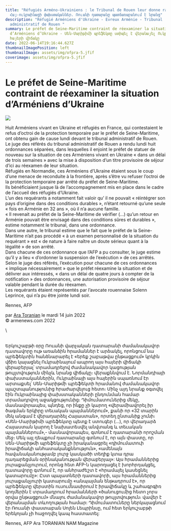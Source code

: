 ```yaml
---
title: "Réfugiés Arméno-Ukrainiens : le Tribunal de Rouen leur donne raison -
  Հայ-ուկրաինացի փախստականներ. Ռուանի դատարանը պատճառաբանում է նրանց"
description: "Réfugié Arméniens d'Ukraine - Evreux Arménie - Tribunal
  administratif de Rouen "
summary: Le préfet de Seine-Maritime contraint de réexaminer la situation
  d’Arméniens d’Ukraine - Սեն-Մարիթիմի պրեֆեկտը ստիպել է վերանայել Ուկրաինայում
  հայերի վիճակը
date: 2022-06-14T19:16:44.627Z
thumbnailImagePosition: left
thumbnailImage: assets/img/ofpra-5.jfif
coverimage: assets/img/ofpra-5.jfif
---
```

<!--StartFragment-->

# Le préfet de Seine-Maritime contraint de réexaminer la situation d’Arméniens d’Ukraine



![](https://www.armenews.com/IMG/arton93496.jpg)

Huit Arméniens vivant en Ukraine et réfugiés en France, qui contestaient le refus d’octroi de la protection temporaire par le préfet de Seine-Maritime, ont obtenu gain de cause lundi devant le tribunal administratif de Rouen.\
Le juge des référés du tribunal administratif de Rouen a rendu lundi huit ordonnances séparées, dans lesquelles il enjoint le préfet de statuer de nouveau sur la situation de ces Arméniens vivant en Ukraine « dans un délai de trois semaines » avec la mise à disposition d’un titre provisoire de séjour d’ici au réexamen de leur situation.\
Réfugiés en Normandie, ces Arméniens d’Ukraine étaient sous le coup d’une menace de reconduite à la frontière, après s’être vu refuser l’octroi de la protection temporaire par arrêté du préfet de Seine-Maritime.\
Ils bénéficiaient jusque là de l’accompagnement mis en place dans le cadre de l’accueil des réfugiés d’Ukraine.\
L’un des requérants a notamment fait valoir qu’ il ne pouvait « réintégrer son pays d’origine dans des conditions durables », n’étant retourné qu’une seule « fois en Arménie en 32 ans », où il n’a aucune famille.\
« Il revenait au préfet de la Seine-Maritime de vérifier (...) qu’un retour en Arménie pouvait être envisagé dans des conditions sûres et durables », estime notamment le tribunal, dans une ordonnance.\
Dans une autre, le tribunal estime que le fait que le préfet de la Seine-Maritime n’ait pas procédé « à un examen personnalisé de la situation du requérant » est « de nature à faire naître un doute sérieux quant à la légalité » de son arrêté.\
Dans chacune de ces ordonnance que l’AFP a pu consulter, le juge estime qu’il y a lieu « d’ordonner la suspension de l’exécution » de ces arrêtés.\
Selon le juge des référés, l’exécution pour chacune de ces ordonnances « implique nécessairement » que le préfet réexamine la situation et de délivrer aux intéressés, « dans un délai de quatre jours à compter de la notification » des ordonnances, une autorisation provisoire de séjour valable pendant la durée du réexamen.\
Les requérants étaient représentés par l’avocate rouennaise Solenn Leprince, qui n’a pu être jointe lundi soir.

Rennes, AFP

par [Ara Toranian](https://www.armenews.com/spip.php?page=auteur&id_auteur=4) le mardi 14 juin 2022\
© armenews.com 2022

<!--EndFragment-->\
\
Երկուշաբթի օրը Ռուանի վարչական դատարանի ժամանակավոր դատավորը ութ առանձին հրամաններ է արձակել, որոնցում նա պրեֆեկտին հանձնարարել է «երեք շաբաթվա ընթացքում» կրկին վճիռ կայացնել Ուկրաինայում ապրող այս հայերի վիճակի վերաբերյալ՝ տրամադրելով ժամանակավոր կացության թույլտվություն մինչև նրանց վիճակը։ վերաքննվում է.
Նորմանդիայի փախստականներին, Ուկրաինայի այս հայերին սպառնում էր արտաքսել՝ Սեն-Մարիթմի պրեֆեկտի հրամանով ժամանակավոր պաշտպանությունից հրաժարվելուց հետո։
Մինչ այդ նրանք օգտվել էին Ուկրաինայից փախստականների ընդունման համար տրամադրվող աջակցությունից։
Դիմումատուներից մեկը, մասնավորապես, պնդեց, որ ինքը չի կարող «վերամիավորել իր ծագման երկիրը տեւական պայմաններում», քանի որ «32 տարին մեկ անգամ է վերադարձել Հայաստան», որտեղ ընտանիք չունի։
«Սեն-Մարիթիմի պրեֆեկտը պետք է ստուգեր (...), որ վերադարձ Հայաստան կարող է նախատեսվել անվտանգ և տեւական պայմաններում»,- մասնավորապես, գտնում է դատարանի որոշման մեջ։
Մեկ այլ դեպքում դատարանը գտնում է, որ այն փաստը, որ Սեն-Մարիթմի պրեֆեկտը չի իրականացրել «դիմումատուի իրավիճակի անհատական ​​քննություն», «ամենայն հավանականությամբ լուրջ կասկածի տեղիք կտա դրա դադարեցման օրինականության վերաբերյալ»:
Այս հրամաններից յուրաքանչյուրում, որոնց հետ AFP-ն կարողացել է խորհրդակցել, դատավորը գտնում է, որ անհրաժեշտ է «հրամայել կասեցնել կատարումը»:
Ըստ պալատների դատավորի, այս հրամաններից յուրաքանչյուրի կատարումը «անպայման ենթադրում է», որ պրեֆեկտը վերստին ուսումնասիրում է իրավիճակը և շահագրգիռ կողմերին է տրամադրում հրամանների «ծանուցումից հետո չորս օրվա ընթացքում» մնալու ժամանակավոր թույլտվություն։ վավեր է վերանայման տևողության համար:
Դիմումատուները ներկայացնում էր Ռուանի փաստաբան Սոլեն Լեպրինսը, ում հետ երկուշաբթի երեկոյան չի հաջողվել կապ հաստատել:

Rennes, AFP  Ara TORANIAN NAM Magazine